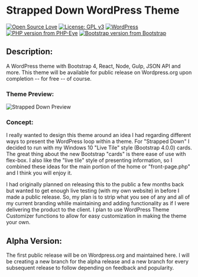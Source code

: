 # Strapped Down WordPress Theme
[![Open Source Love](https://img.shields.io/badge/Open%20Source-%20%E2%9D%A4%20-ff69b4.svg)](https://opensource.org/) [![License: GPL v3](https://img.shields.io/badge/License-GPL%20v3-blue.svg)](https://www.gnu.org/licenses/gpl-3.0) [![WordPress](https://img.shields.io/wordpress/v/akismet.svg)](https://github.com/bkaminski/Strapped-Down-WordPress-Theme/) [![PHP version from PHP-Eye](https://img.shields.io/php-eye/symfony/symfony.svg)](https://github.com/bkaminski/Strapped-Down-WordPress-Theme/) [![Bootstrap version from Bootstrap](https://img.shields.io/badge/Bootstrap-v4.0.0-orange.svg)](https://getbootstrap.com/)

## Description:
A WordPress theme with Bootstrap 4, React, Node, Gulp, JSON API and more.
This theme will be available for public release on Wordpress.org upon completion -- for free -- of course.

### Theme Preview:

![Strapped Down Preview](http://s233122301.onlinehome.us/media_types/sD_theme_priview.gif)

### Concept:
I really wanted to design this theme around an idea I had regarding different ways to present the WordPress loop within a theme. For "Strapped Down" I decided to run with my Windows 10 "Live Tile" style (Bootstrap 4.0.0) cards. The great thing about the new Bootstrap "cards" is there ease of use with flex-box. I also like the "live tile" style of presenting information, so I combined these ideas for the main portion of the home or "front-page.php" and I think you will enjoy it.

I had originally planned on releasing this to the public a few months back but wanted to get enough live testing (with my own website) in before I made a public release. So, my plan is to strip what you see of any and all of my current branding whlile maintaining and adding functionality as if I were delivering the product to the client. I plan to use WordPress Theme Customizer functions to allow for easy customization in making the theme your own.

## Alpha Version:
The first public release will be on Wordpress.org and maintained here. I will be creating a new branch for the alpha release and a new branch for every subsequent release to follow depending on feedback and popularity.


